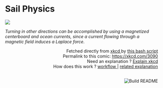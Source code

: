 # <b>Sail Physics</b>

[![](https://imgs.xkcd.com/comics/sail_physics.png)](https://xkcd.com/3090)

<i>Turning in other directions can be accomplished by using a magnetized centerboard and ocean currents, since a current flowing through a magnetic field induces a Laplace force.</i>

<div align="right">
  Fetched directly from
  <a href="https://xkcd.com">
    xkcd
  </a>
  by
  <a href="https://github.com/Vanille-N/Vanille-N/blob/master/fetch">
    this bash script
  </a>
</div>
<div align="right">
  Permalink to this comic:
  <a href="https://xkcd.com/3090">
    https://xkcd.com/3090
  </a>
</div>
<div align="right">
  Need an explanation ?
  <a href="https://www.explainxkcd.com/wiki/index.php/3090">
    Explain xkcd
  </a>
</div>
<div align="right">
  How does this work ?
  <a href="https://github.com/Vanille-N/Vanille-N/blob/master/.github/workflows/build.yml">
    workflow
  </a>
  |
  <a href="https://simonwillison.net/2020/Jul/10/self-updating-profile-readme/">
    related explanation
  </a>
</div><br>

<a href="https://github.com/Vanille-N/Vanille-N/actions"><img src="https://github.com/Vanille-N/Vanille-N/workflows/Build%20README/badge.svg" align="right" alt="Build README"></a>

